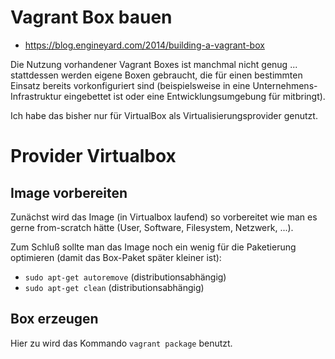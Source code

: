 # Vagrant Box bauen
* https://blog.engineyard.com/2014/building-a-vagrant-box

Die Nutzung vorhandener Vagrant Boxes ist manchmal nicht genug ... stattdessen werden eigene Boxen gebraucht, die für einen bestimmten Einsatz bereits vorkonfiguriert sind (beispielsweise in eine Unternehmens-Infrastruktur eingebettet ist oder eine Entwicklungsumgebung für mitbringt). 

Ich habe das bisher nur für VirtualBox als Virtualisierungsprovider genutzt.

# Provider Virtualbox
## Image vorbereiten
Zunächst wird das Image (in Virtualbox laufend) so vorbereitet wie man es gerne from-scratch hätte (User, Software, Filesystem, Netzwerk, ...).

Zum Schluß sollte man das Image noch ein wenig für die Paketierung optimieren (damit das Box-Paket später kleiner ist):

* `sudo apt-get autoremove` (distributionsabhängig)
* `sudo apt-get clean` (distributionsabhängig)

## Box erzeugen
Hier zu wird das Kommando `vagrant package` benutzt.

